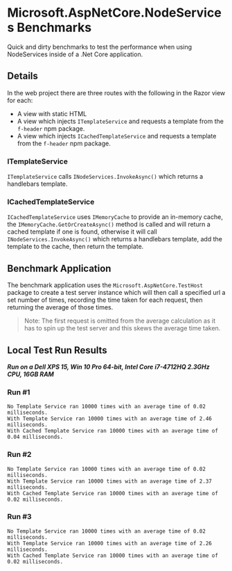 # Microsoft.AspNetCore.NodeServices Benchmarks

Quick and dirty benchmarks to test the performance when using NodeServices inside of a .Net Core application.

## Details

In the web project there are three routes with the following in the Razor view for each:

- A view with static HTML
- A view which injects `ITemplateService` and requests a template from the `f-header` npm package.
- A view which injects `ICachedTemplateService` and requests a template from the `f-header` npm package.

### ITemplateService

`ITemplateService` calls `INodeServices.InvokeAsync()` which returns a handlebars template.

### ICachedTemplateService

`ICachedTemplateService` uses `IMemoryCache` to provide an in-memory cache, the `IMemoryCache.GetOrCreateAsync()` method is called and will return a cached template if one is found, otherwise it will call `INodeServices.InvokeAsync()` which returns a handlebars template, add the template to the cache, then return the template.

## Benchmark Application

The benchmark application uses the `Microsoft.AspNetCore.TestHost` package to create a test server instance which will then call a specified url a set number of times, recording the time taken for each request, then returning the average of those times.

> Note: The first request is omitted from the average calculation as it has to spin up the test server and this skews the average time taken.

## Local Test Run Results

_**Run on a Dell XPS 15, Win 10 Pro 64-bit, Intel Core i7-4712HQ 2.3GHz CPU, 16GB RAM**_

### Run #1
```shell
No Template Service ran 10000 times with an average time of 0.02 milliseconds.
With Template Service ran 10000 times with an average time of 2.46 milliseconds.
With Cached Template Service ran 10000 times with an average time of 0.04 milliseconds.
```

### Run #2
```shell
No Template Service ran 10000 times with an average time of 0.02 milliseconds.
With Template Service ran 10000 times with an average time of 2.37 milliseconds.
With Cached Template Service ran 10000 times with an average time of 0.02 milliseconds.
```

### Run #3
```shell
No Template Service ran 10000 times with an average time of 0.02 milliseconds.
With Template Service ran 10000 times with an average time of 2.26 milliseconds.
With Cached Template Service ran 10000 times with an average time of 0.02 milliseconds.
```
